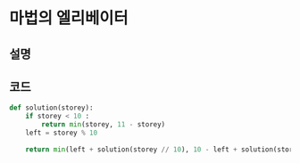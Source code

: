 # 마법의 엘리베이터
## 설명

## 코드
```python
def solution(storey):
    if storey < 10 :
        return min(storey, 11 - storey)
    left = storey % 10
    
    return min(left + solution(storey // 10), 10 - left + solution(storey // 10 + 1))
```